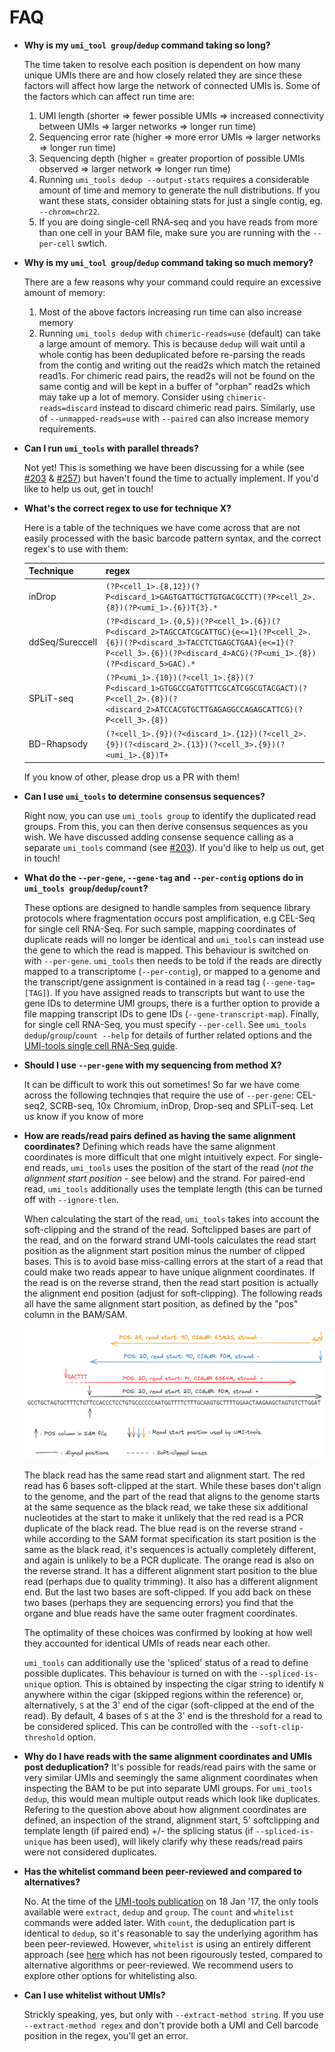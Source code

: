 # FAQ
 - **Why is my `umi_tool group`/`dedup` command taking so long?**

	The time taken to resolve each position is dependent on how many unique UMIs there are and how closely related they are since these factors will affect how large the network of connected UMIs is. Some of the factors which can affect run time are:
   1. UMI length (shorter => fewer possible UMIs => increased connectivity between UMIs => larger networks => longer run time)
   2. Sequencing error rate (higher => more error UMIs => larger networks => longer run time)
   3. Sequencing depth (higher = greater proportion of possible UMIs observed => larger network => longer run time)
   4. Running `umi_tools dedup --output-stats` requires a considerable amount of time and memory to generate the null distributions. If you want these stats, consider obtaining stats for just a single contig, eg. `--chrom=chr22`.
   5. If you are doing single-cell RNA-seq and you have reads from more than one cell in your BAM file, make sure you are running with the `--per-cell` swtich.
&nbsp;

- **Why is my `umi_tool group`/`dedup` command taking so much memory?**

	There are a few reasons why your command could require an excessive amount of memory:
   1. Most of the above factors increasing run time can also increase memory
   2. Running `umi_tools dedup` with `chimeric-reads=use` (default) can take a large amount of memory. This is because `dedup` will wait until a whole contig has been deduplicated before re-parsing the reads from the contig and writing out the read2s which match the retained read1s. For chimeric read pairs, the read2s will not be found on the same contig and will be kept in a buffer of "orphan" read2s which may take up a lot of memory. Consider using `chimeric-reads=discard` instead to discard chimeric read pairs. Similarly, use of `--unmapped-reads=use` with `--paired` can also increase memory requirements.
&nbsp;

 - **Can I run `umi_tools` with parallel threads?**

	Not yet! This is something we have been discussing for a while (see [#203](https://github.com/CGATOxford/UMI-tools/issues/203) & [#257](https://github.com/CGATOxford/UMI-tools/issues/257)) but haven't found the time to actually implement. If you'd like to help us out, get in touch!
&nbsp;

- **What's the correct regex to use for technique X?**

	Here is a table of the techniques we have come across that are not easily processed with the basic barcode pattern syntax, and the correct regex's to use with them:

   | Technique | regex |
   | --------- | ------ |
   | inDrop    | `(?P<cell_1>.{8,12})(?P<discard_1>GAGTGATTGCTTGTGACGCCTT)(?P<cell_2>.{8})(?P<umi_1>.{6})T{3}.*` |
   | ddSeq/Sureccell | `(?P<discard_1>.{0,5})(?P<cell_1>.{6})(?P<discard_2>TAGCCATCGCATTGC){e<=1}(?P<cell_2>.{6})(?P<discard_3>TACCTCTGAGCTGAA){e<=1}(?P<cell_3>.{6})(?P<discard_4>ACG)(?P<umi_1>.{8})(?P<discard_5>GAC).*` |
   | SPLiT-seq | `(?P<umi_1>.{10})(?<cell_1>.{8})(?P<discard_1>GTGGCCGATGTTTCGCATCGGCGTACGACT)(?P<cell_2>.{8})(?<discard_2>ATCCACGTGCTTGAGAGGCCAGAGCATTCG)(?P<cell_3>.{8})` |
   | BD-Rhapsody | `(?<cell_1>.{9})(?<discard_1>.{12})(?<cell_2>.{9})(?<discard_2>.{13})(?<cell_3>.{9})(?<umi_1>.{8})T+` |

   If you know of other, please drop us a PR with them!
&nbsp;

- **Can I use `umi_tools` to determine consensus sequences?**

	Right now, you can use `umi_tools group` to identify the duplicated read groups. From this, you can then derive consensus sequences as you wish. We have discussed adding consense sequence calling as a separate `umi_tools` command (see [#203](https://github.com/CGATOxford/UMI-tools/issues/181)). If you'd like to help us out, get in touch!
&nbsp;

- **What do the `--per-gene`, `--gene-tag` and `--per-contig` options do in `umi_tools group`/`dedup`/`count`?**

	These options are designed to handle samples from sequence library protocols where fragmentation occurs post amplification, e.g CEL-Seq for single cell RNA-Seq. For such sample, mapping coordinates of duplicate reads will no longer be identical and `umi_tools` can instead use the gene to which the read is mapped. This behaviour is switched on with `--per-gene`. `umi_tools` then needs to be told if the reads are directly mapped to a transcriptome (`--per-contig`), or mapped to a genome and the transcript/gene assignment is contained in a read tag (`--gene-tag=[TAG]`). If you have assigned reads to transcripts but want to use the gene IDs to determine UMI groups, there is a further option to provide a file mapping transcript IDs to gene IDs (`--gene-transcript-map`). Finally, for single cell RNA-Seq, you must specify `--per-cell`. See `umi_tools dedup`/`group`/`count --help` for details of further related options and the [UMI-tools single cell RNA-Seq guide](https://github.com/CGATOxford/UMI-tools/blob/%7BTS%7D-AddFAQ/doc/Single_cell_tutorial.md).
&nbsp;

- **Should I use `--per-gene` with my sequencing from method X?**

	It can be difficult to work this out sometimes! So far we have come across the following technqies that require the use of `--per-gene`: CEL-seq2, SCRB-seq, 10x Chromium, inDrop, Drop-seq and SPLiT-seq. Let us know if you know of more
&nbsp;


- **How are reads/read pairs defined as having the same alignment coordinates?**
    Defining which reads have the same alignment coordinates is more difficult that one might intuitively expect. For single-end reads, `umi_tools` uses the position of the start of the read (_not the alignment start position_ - see below) and the strand. For paired-end read, `umi_tools` additionally uses the template length (this can be turned off with `--ignore-tlen`.

    When calculating the start of the read, `umi_tools` takes into account the soft-clipping and the strand of the read. Softclipped bases are part of the read, and on the forward strand UMI-tools calculates the read start position as the alignment start position minus the number of clipped bases. This is to avoid base miss-calling errors at the start of a read that could make two reads appear to have unique alignment coordinates. If the read is on the reverse strand, then the read start position is actually the alignment end position (adjust for soft-clipping). The following reads all have the same alignment start position, as defined by the "pos" column in the BAM/SAM.

   ![Calculating the read start](./read_start_calculation.png)

    The black read has the same read start and alignment start. The red read has 6 bases soft-clipped at the start. While these bases don't align to the genome, and the part of the read that aligns to the genome starts at the same sequence as the black read, we take these six additional nucleotides at the start to make it unlikely that the red read is a PCR duplicate of the black read.  The blue read is on the reverse strand - while according to the SAM format specification its start position is the same as the black read, it's sequences is actually completely different, and again is unlikely to be a PCR duplicate. The orange read is also on the reverse strand. It has a different alignment start position to the blue read (perhaps due to quality trimming). It also has a different alignment end. But the last two bases are soft-clipped. If you add back on these two bases (perhaps they are sequencing errors) you find that the organe and blue reads have the same outer fragment coordinates. 

    The optimality of these choices was confirmed by looking at how well they accounted for identical UMIs of reads near each other. 

    `umi_tools` can additionally use the 'spliced' status of a read to define possible duplicates. This behaviour is turned on with the `--spliced-is-unique` option. This is obtained by inspecting the cigar string to identify `N` anywhere within the cigar (skipped regions within the reference) or, alternatively, `S` at the 3' end of the cigar (soft-clipped at the end of the read). By default, 4 bases of `S` at the 3' end is the threshold for a read to be considered spliced. This can be controlled with the `--soft-clip-threshold` option.

- **Why do I have reads with the same alignment coordinates and UMIs post deduplication?**
    It's possible for reads/read pairs with the same or very similar UMIs and seemingly the same alignment coordinates when inspecting the BAM to be put into separate UMI groups. For `umi_tools dedup`, this would mean multiple output reads which look like duplicates. Refering to the question above about how alignment coordinates are defined, an inspection of the strand, alignment start, 5' softclipping and template length (if paired end) +/- the splicing status (if `--spliced-is-unique`  has been used), will likely clarify why these reads/read pairs were not considered duplicates.

- **Has the whitelist command been peer-reviewed and compared to alternatives?**

	No. At the time of the [UMI-tools publication](http://genome.cshlp.org/content/early/2017/01/18/gr.209601.116.abstract`) on 18 Jan '17, the only tools available were `extract`, `dedup` and `group`. The `count` and `whitelist` commands were added later. With `count`, the deduplication part is identical to `dedup`, so it's reasonable to say the underlying agorithm has been peer-reviewed. However, `whitelist` is using an entirely different approach (see [here](https://github.com/CGATOxford/UMI-tools/pull/317) which has not been rigourously tested, compared to alternative algorithms or peer-reviewed. We recommend users to explore other options for whitelisting also.
&nbsp;
      
- **Can I use whitelist without UMIs?**

	Strickly speaking, yes, but only with `--extract-method string`. If you use `--extract-method regex` and don't provide both a UMI and Cell barcode position in the regex, you'll get an error.
